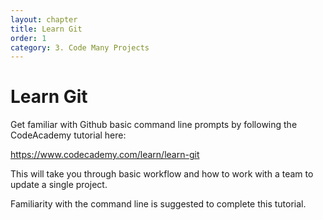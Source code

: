 ```yaml
---
layout: chapter
title: Learn Git
order: 1
category: 3. Code Many Projects
---
```


# Learn Git

Get familiar with Github basic command line prompts by following the CodeAcademy tutorial here:

https://www.codecademy.com/learn/learn-git

This will take you through basic workflow and how to work with a team to update a single project. 

Familiarity with the command line is suggested to complete this tutorial.

